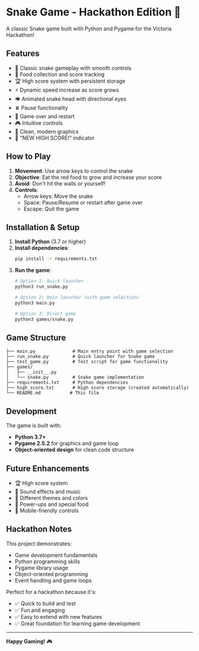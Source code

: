 # Snake Game - Hackathon Edition 🐍

A classic Snake game built with Python and Pygame for the Victoria Hackathon!

## Features

- 🐍 Classic snake gameplay with smooth controls
- 🍎 Food collection and score tracking
- 🏆 High score system with persistent storage
- ⚡ Dynamic speed increase as score grows
- 👁️ Animated snake head with directional eyes
- ⏸️ Pause functionality
- 🔄 Game over and restart
- 🎮 Intuitive controls
- 🎨 Clean, modern graphics
- 🚀 "NEW HIGH SCORE!" indicator

## How to Play

1. **Movement**: Use arrow keys to control the snake
2. **Objective**: Eat the red food to grow and increase your score
3. **Avoid**: Don't hit the walls or yourself!
4. **Controls**:
   - Arrow keys: Move the snake
   - Space: Pause/Resume or restart after game over
   - Escape: Quit the game

## Installation & Setup

1. **Install Python** (3.7 or higher)
2. **Install dependencies**:
   ```bash
   pip install -r requirements.txt
   ```
3. **Run the game**:
   ```bash
   # Option 1: Quick launcher
   python3 run_snake.py
   
   # Option 2: Main launcher (with game selection)
   python3 main.py
   
   # Option 3: Direct game
   python3 games/snake.py
   ```

## Game Structure

```
├── main.py              # Main entry point with game selection
├── run_snake.py         # Quick launcher for Snake game
├── test_game.py         # Test script for game functionality
├── games/
│   ├── __init__.py
│   └── snake.py         # Snake game implementation
├── requirements.txt     # Python dependencies
├── high_score.txt       # High score storage (created automatically)
└── README.md           # This file
```

## Development

The game is built with:
- **Python 3.7+**
- **Pygame 2.5.2** for graphics and game loop
- **Object-oriented design** for clean code structure

## Future Enhancements

- 🏆 High score system
- 🎵 Sound effects and music
- 🎨 Different themes and colors
- 🚀 Power-ups and special food
- 📱 Mobile-friendly controls

## Hackathon Notes

This project demonstrates:
- Game development fundamentals
- Python programming skills
- Pygame library usage
- Object-oriented programming
- Event handling and game loops

Perfect for a hackathon because it's:
- ✅ Quick to build and test
- ✅ Fun and engaging
- ✅ Easy to extend with new features
- ✅ Great foundation for learning game development

---

**Happy Gaming!** 🎮